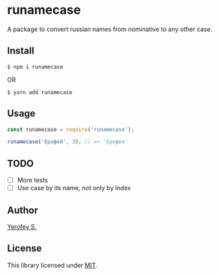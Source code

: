 # runamecase
A package to convert russian names from nominative to any other case.

## Install
```
$ npm i runamecase
```
OR
```
$ yarn add runamecase
```

## Usage
```js
const runamecase = require('runamecase');

runamecase('Ерофей', 3); // => 'Ерофея'
```
## TODO
- [ ] More tests
- [ ] Use case by its name, not only by index

## Author
[Yerofey S.](https://github.com/yerofey)

## License
This library licensed under [MIT](https://github.com/yerofey/runamecase/blob/master/LICENSE).
